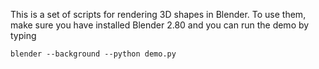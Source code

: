 This is a set of scripts for rendering 3D shapes in Blender. To use them, make sure you have installed Blender 2.80 and you can run the demo by typing 
```
blender --background --python demo.py
```
